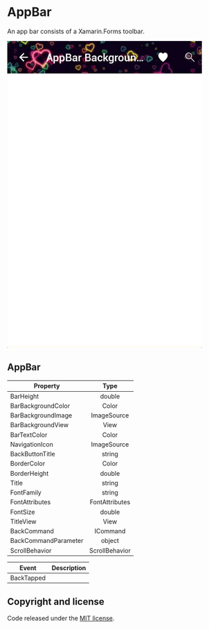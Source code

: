 # AppBar

An app bar consists of a Xamarin.Forms toolbar.

![Custom NavBar](images/appbar-custombackground.gif)

## AppBar

| Property   |      Type      |
|----------|:-------------:|
| BarHeight |  double |
| BarBackgroundColor |  Color |
| BarBackgroundImage |  ImageSource |
| BarBackgroundView |  View |
| BarTextColor |  Color |
| NavigationIcon |    ImageSource   |
| BackButtonTitle | string |
| BorderColor | Color |
| BorderHeight | double |
| Title | string |
| FontFamily | string |
| FontAttributes | FontAttributes |
| FontSize | double |
| TitleView | View |
| BackCommand | ICommand |
| BackCommandParameter | object |
| ScrollBehavior | ScrollBehavior |


| Event   |      Description      |
|----------|:-------------:|
| BackTapped |   |

## Copyright and license

Code released under the [MIT license](https://opensource.org/licenses/MIT).
